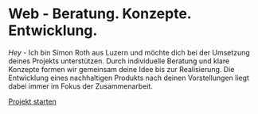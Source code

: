 # Web - Beratung. Konzepte. Entwicklung.
*Hey* - Ich bin Simon Roth aus Luzern und möchte dich bei der Umsetzung deines Projekts unterstützen. Durch individuelle Beratung und klare Konzepte formen wir gemeinsam deine Idee bis zur Realisierung. Die Entwicklung eines nachhaltigen Produkts nach deinen Vorstellungen liegt dabei immer im Fokus der Zusammenarbeit.

[Projekt starten](mailto:atelier@simonroth.ch)
